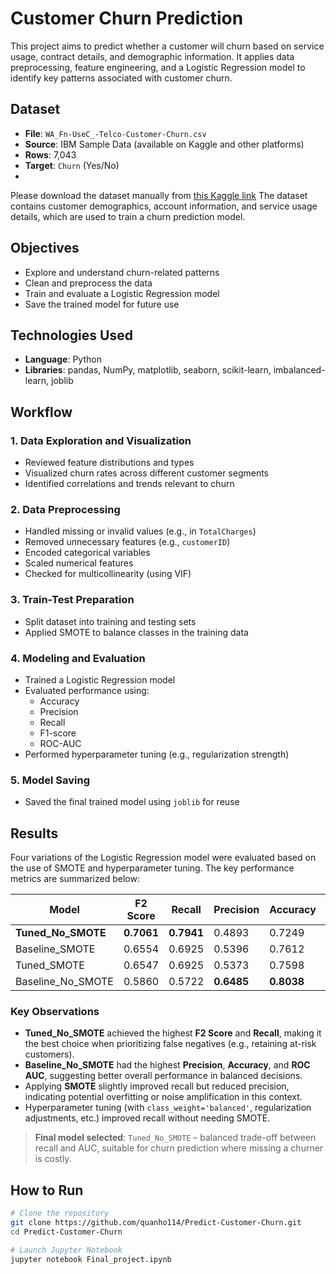 # Customer Churn Prediction

This project aims to predict whether a customer will churn based on service usage, contract details, and demographic information. It applies data preprocessing, feature engineering, and a Logistic Regression model to identify key patterns associated with customer churn.

## Dataset

- **File**: `WA_Fn-UseC_-Telco-Customer-Churn.csv`
- **Source**: IBM Sample Data (available on Kaggle and other platforms)
- **Rows**: 7,043
- **Target**: `Churn` (Yes/No)
- 
Please download the dataset manually from [this Kaggle link](https://www.kaggle.com/datasets/blastchar/telco-customer-churn)
The dataset contains customer demographics, account information, and service usage details, which are used to train a churn prediction model.

## Objectives

- Explore and understand churn-related patterns
- Clean and preprocess the data
- Train and evaluate a Logistic Regression model
- Save the trained model for future use

## Technologies Used

- **Language**: Python  
- **Libraries**: pandas, NumPy, matplotlib, seaborn, scikit-learn, imbalanced-learn, joblib

## Workflow

### 1. Data Exploration and Visualization

- Reviewed feature distributions and types
- Visualized churn rates across different customer segments
- Identified correlations and trends relevant to churn

### 2. Data Preprocessing

- Handled missing or invalid values (e.g., in `TotalCharges`)
- Removed unnecessary features (e.g., `customerID`)
- Encoded categorical variables
- Scaled numerical features
- Checked for multicollinearity (using VIF)

### 3. Train-Test Preparation

- Split dataset into training and testing sets
- Applied SMOTE to balance classes in the training data

### 4. Modeling and Evaluation

- Trained a Logistic Regression model
- Evaluated performance using:
  - Accuracy
  - Precision
  - Recall
  - F1-score
  - ROC-AUC
- Performed hyperparameter tuning (e.g., regularization strength)

### 5. Model Saving

- Saved the final trained model using `joblib` for reuse

## Results

Four variations of the Logistic Regression model were evaluated based on the use of SMOTE and hyperparameter tuning. The key performance metrics are summarized below:

| Model                | F2 Score | Recall | Precision | Accuracy | ROC AUC |
|---------------------|----------|--------|-----------|----------|---------|
| **Tuned_No_SMOTE**  | **0.7061** | **0.7941** | 0.4893    | 0.7249   | 0.8351  |
| Baseline_SMOTE      | 0.6554   | 0.6925 | 0.5396    | 0.7612   | 0.8264  |
| Tuned_SMOTE         | 0.6547   | 0.6925 | 0.5373    | 0.7598   | 0.8263  |
| Baseline_No_SMOTE   | 0.5860   | 0.5722 | **0.6485** | **0.8038** | **0.8359**  |

### Key Observations

- **Tuned_No_SMOTE** achieved the highest **F2 Score** and **Recall**, making it the best choice when prioritizing false negatives (e.g., retaining at-risk customers).
- **Baseline_No_SMOTE** had the highest **Precision**, **Accuracy**, and **ROC AUC**, suggesting better overall performance in balanced decisions.
- Applying **SMOTE** slightly improved recall but reduced precision, indicating potential overfitting or noise amplification in this context.
- Hyperparameter tuning (with `class_weight='balanced'`, regularization adjustments, etc.) improved recall without needing SMOTE.

> **Final model selected**: `Tuned_No_SMOTE` – balanced trade-off between recall and AUC, suitable for churn prediction where missing a churner is costly.


## How to Run

```bash
# Clone the repository
git clone https://github.com/quanho114/Predict-Customer-Churn.git
cd Predict-Customer-Churn

# Launch Jupyter Notebook
jupyter notebook Final_project.ipynb


